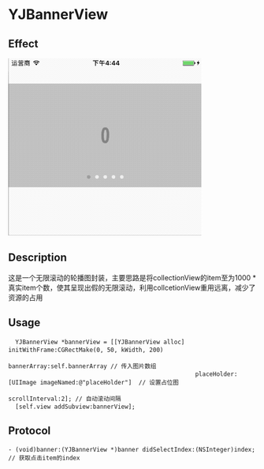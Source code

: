 # YJBannerView

## Effect
![](https://github.com/yuejieee/YJBannerView/blob/master/%E6%95%88%E6%9E%9C%E5%9B%BE.gif)
## Description
这是一个无限滚动的轮播图封装，主要思路是将collectionView的item至为1000 * 真实item个数，使其呈现出假的无限滚动，利用collcetionView重用远离，减少了资源的占用
## Usage
```
  YJBannerView *bannerView = [[YJBannerView alloc] initWithFrame:CGRectMake(0, 50, kWidth, 200)
                                                     bannerArray:self.bannerArray // 传入图片数组
                                                     placeHolder:[UIImage imageNamed:@"placeHolder"]  // 设置占位图 
                                                     scrollInterval:2]; // 自动滚动间隔
  [self.view addSubview:bannerView];
```

## Protocol
```
- (void)banner:(YJBannerView *)banner didSelectIndex:(NSInteger)index;
// 获取点击item的index
```
